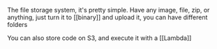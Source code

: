 The file storage system, it's pretty simple. Have any image, file, zip, or anything, just turn it to [[binary]] and upload it, you can have different folders

You can also store code on S3, and execute it with a [[Lambda]]
